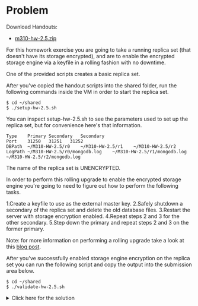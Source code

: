 # Problem
Download Handouts:
 - <a href="https://university.mongodb.com/static/MongoDB_2017_M310_April/handouts/m310-hw-2.5.74a821386c3b.zip">m310-hw-2.5.zip</a>

For this homework exercise you are going to take a running replica set (that doesn't have its storage encrypted), and are to enable the encrypted storage engine via a keyfile in a rolling fashion with no downtime.

One of the provided scripts creates a basic replica set.

After you've copied the handout scripts into the shared folder, run the following commands inside the VM in order to start the replica set.

    $ cd ~/shared
    $ ./setup-hw-2.5.sh

You can inspect setup-hw-2.5.sh to see the parameters used to set up the replica set, but for convenience here's that information.

    Type	Primary	Secondary	Secondary
    Port	31250	31251	31252
    DBPath	~/M310-HW-2.5/r0	~/M310-HW-2.5/r1	~/M310-HW-2.5/r2
    LogPath	~/M310-HW-2.5/r0/mongodb.log	~/M310-HW-2.5/r1/mongodb.log	~/M310-HW-2.5/r2/mongodb.log

The name of the replica set is UNENCRYPTED.

In order to perform this rolling upgrade to enable the encrypted storage engine you're going to need to figure out how to perform the following tasks.

 1.Create a keyfile to use as the external master key.
 2.Safely shutdown a secondary of the replica set and delete the old database files.
 3.Restart the server with storage encryption enabled.
 4.Repeat steps 2 and 3 for the other secondary.
 5.Step down the primary and repeat steps 2 and 3 on the former primary.

Note: for more information on performing a rolling upgrade take a look at this <a href="https://www.mongodb.com/blog/post/your-ultimate-guide-to-rolling-upgrades?_ga=2.108299206.552938967.1494802333-566621725.1483393028">blog post</a>.

After you've successfully enabled storage engine encryption on the replica set you can run the following script and copy the output into the submission area below.

    $ cd ~/shared
    $ ./validate-hw-2.5.sh

<details>
  <summary>Click here for the solution</summary>
    <ul>
      <li>{"doc":{"_id":{},"str":"The quick brown fox jumps over the lazy dog"},"isEnabled":true}</li>
	</ul>
</details>